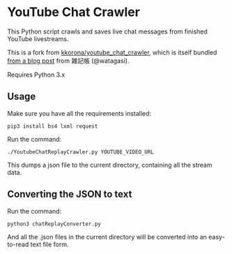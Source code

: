 # YouTube Chat Crawler

This Python script crawls and saves live chat messages from finished YouTube livestreams.

This is a fork from [kkorona/youtube_chat_crawler](https://github.com/kkorona/youtube_chat_crawler), which is itself bundled [from a blog post](http://watagassy.hatenablog.com/entry/2018/10/08/132939) from 雑記帳 (@watagasi).

Requires Python 3.x

## Usage

Make sure you have all the requirements installed:

    pip3 install bs4 lxml request

Run the command:

    ./YoutubeChatReplayCrawler.py YOUTUBE_VIDEO_URL

This dumps a json file to the current directory, containing all the stream data.

## Converting the JSON to text

Run the command:

    python3 chatReplayConverter.py

And all the .json files in the current directory will be converted into an easy-to-read text file form.
